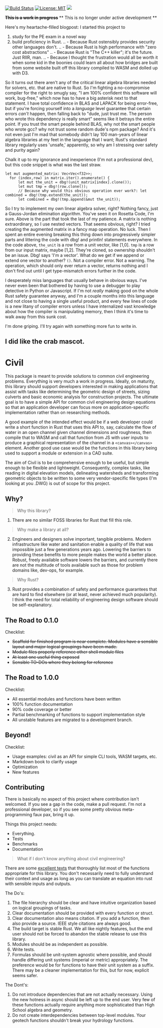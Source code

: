 [![Build Status](https://travis-ci.org/skreimeyer/civil.svg?branch=master)](https://travis-ci.org/skreimeyer/civil)
[![License: MIT](https://img.shields.io/badge/License-MIT-yellow.svg)](https://opensource.org/licenses/MIT)
![](https://img.shields.io/crates/d/civil.svg?style=flat)

~~__This is a work in progress__~~
** This is no longer under active development **

Here's my heartache-filled blogpost:
I started this project to
1. study for the PE exam in a novel way
2. build proficiency in Rust.
.. - Because Rust ostensibly provides security other languages don't.
.. - Because Rust is high performance with "zero cost abstractions"
.. - Because Rust is "The C++ killer"; it's the future. Just RIIR, man.
.. - Because I thought the frustration would all be worth it when some kid in the boonies could learn all about how bridges are built from some website built off this library compiled to WASM and dolled up with D3.

So it turns out there aren't any of the critical linear algebra libraries needed for solvers, etc. that are native to Rust. So I'm fighting a no-compromise compiler for the right to smugly say, "I am 100% confident this software will work, bug-free," which now has to have a big asterisk next to that statement. I have total confidence in BLAS and LAPACK for being error-free, but if you're forcing yourself into a *language* level guarantee that certain errors *can't* happen, then falling back to "dude, just trust me. The person who wrote this dependency is really smart" seems like it betrays the entire point. If you trust the smart people behind BLAS, why not the smart people who wrote gcc? why not trust some random dude's npm package? And it's not even just I'm mad that somebody didn't lay 100 man-years of linear algebra libraries at my feet in the language that I want; Rust's standard library regularly uses 'unsafe,' apparently, so why am I stressing over safety and purity again?

Chalk it up to my ignorance and inexperience (I'm not a professional dev), but this code snippet is what was the last straw.
```
let mut augmented_matrix: Vec<Vec<f32>>;
  for (index,row) in matrix.iter().enumerate() {
      let mut the_unit = dbg!(unit_matrix[index].clone());
      let mut tmp = dbg!(row.clone());
      // Because why would this obvious operation ever work?: let combined = dbg!(tmp.extend(the_unit));
      let combined = dbg!(tmp.append(&mut the_unit));
  ```
So I try to implement my own linear algebra solver, right? Nothing fancy, just a Gauss-Jordan elimination algorithm. You've seen it on Rosetta Code, I'm sure. Above is the part that took the last of my patience. A matrix is nothing extraordinary, so I use nested vectors. That seems obvious, right? I tried creating the augmented matrix in a fancy map operation. No luck. Then I spent an entire evening breaking this thing down into progressively simpler parts and littering the code with dbg! and println! statements everywhere. In the code above, `the_unit` is a row from a unit vector, like [1,0]. `tmp` is a row from our input matrix, maybe [1,2]. They're cloned, so ownership shouldn't be an issue. Dbg! says 'I'm a vector'. What do we get if we append or extend one vector to another? `()`. Not a compiler error. Not a warning. The operation, which should only ever return a vector, returns nothing and I don't find out until I get type-mismatch errors further in the code.

I desperately miss languages that usually behave in obvious ways. I've never even been that bothered by having to use a debugger to play detective in Python or Javascript. If I'm not *really* making good on the whole Rust safety guarantee anyway, and I'm a couple months into this language and not close to having a single useful product, and every few lines of code is a new litany of compiler errors unless I have internalized vast knowledge about how the compiler is manipulating memory, then I think it's time to walk away from this sunk cost.

I'm done griping. I'll try again with something more fun to write in.

I did like the crab mascot.
---

# Civil

This package is meant to provide solutions to common civil engineering problems. Everything is very much a work in progress. Ideally, on maturity, this library should support developers interested in making applications that assist with tasks like determining the geometric design of streets, sizing culverts and basic economic analysis for construction projects. The ultimate goal is to have a simple API for common civil engineering design equations so that an application developer can focus more on application-specific implementation rather than on researching methods.

A good example of the intended effect would be if a web developer could write a short function in Rust that uses this API to, say, calculate the flow of water in an open channel given channel dimensions and roughness, then compile that to WASM and call that function from JS with user inputs to produce a graphical representation of the channel in a `<canvas></canvas>` element. Another good use case would be the functions in this library being used to support a module or extension in a CAD suite.

The aim of Civil is to be comprehensive enough to be useful, but simple enough to be flexible and lightweight. Consequently, complex tasks, like reading in digital elevation models, delineating watersheds and transforming geometric objects to be written to some very vendor-specific file types (I'm looking at you .DWG) is out of scope for this project.

## Why?

> Why this library?

1. There are no similar FOSS libraries for Rust that fill this role.

> Why make a library at all?

2. Engineers and designers solve important, tangible problems. Modern infrastructure like water and sanitation enable a quality of life that was impossible just a few generations years ago. Lowering the barriers to providing these benefits to more people makes the world a better place. Robust, freely available software lowers the barriers, and currently there are not the multitude of tools available such as those for problem domains like, dev-ops, for example.

> Why Rust?

3. Rust provides a combination of safety and performance guarantees that are hard to find elsewhere (or at least, never achieved much popularity). I think the need for total reliability of engineering design software should be self-explanatory.

## The Road to 0.1.0
Checklist:
- ~~Scaffold for finished program is near complete. Modules have a sensible layout and major logical groupings have been made.~~
- ~~Module files properly reference other shell module files~~
- ~~At least one useful thing exposed~~
- ~~Sensible TO-DOs where they belong for reference~~

## The Road to 1.0.0
Checklist:
- All essential modules and functions have been written
- 100% function documentation
- 90% code coverage or better
- Partial benchmarking of functions to support implementation style
- All unstable features are migrated to a development branch.

## Beyond!
Checklist:
- Usage examples: civil as an API for simple CLI tools, WASM targets, etc.
- Markdown book to clarify usage
- Optimization
- New features

## Contributing
There is basically no aspect of this project where contribution isn't welcomed. If you see a gap in the code, make a pull request. I'm not a professional developer, so if you see some pretty obvious meta-programming faux pax, bring it up.

Things this project needs:
- Everything.
- Tests
- Benchmarks
- Documentation

> What if I don't know anything about civil engineering?

There are some [excellent texts](https://www.amazon.com/Civil-Engineering-Formulas-Tyler-Hicks/dp/0071614699) that thoroughly list most of the functions appropriate for this library. You don't necessarily need to fully understand their context and usage as long as you can translate an equation into rust with sensible inputs and outputs.

The Do's:
1. The file hierarchy should be clear and have intuitive organization based on logical groupings of tasks.
2. Clear documentation should be provided with every function or struct.
3. Clear documentation also means citation. If you add a function, then also provide a source. IEEE style citations are always good.
4. The build target is stable Rust. We all like nightly features, but the end user should not be forced to abandon the stable release to use this library.
5. Modules should be as independent as possible.
6. Write tests.
7. Formulas should be unit-system agnostic where possible, and should handle differing unit systems (imperial or metric) appropriately. The preference would be for functions to have their unit system as a suffix. There may be a cleaner implementation for this, but for now, explicit seems safer.

The Dont's:
1. Do not introduce dependencies that are not actually necessary. Using the new hotness in async should be left up to the end user. Very few of these functions actually require anything more sophisticated than High School algebra and geometry.
2. Do not create interdependencies between top-level modules. Your geotech functions shouldn't break your hydrology functions.
